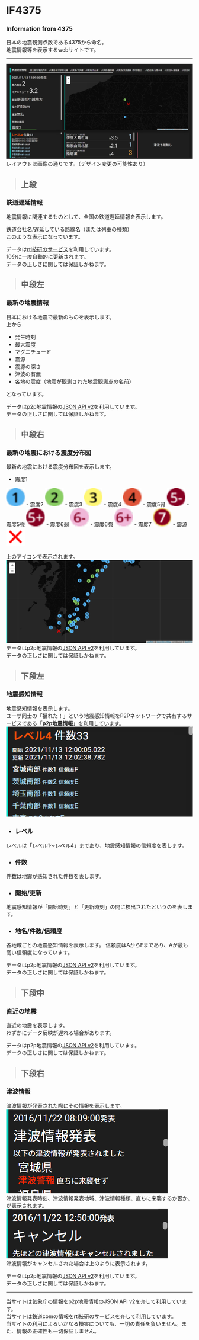 # IF4375
### Information from 4375  
日本の地震観測点数である4375から命名。  
地震情報等を表示するwebサイトです。  
***
![image.png](/public/md/md1.png)
レイアウトは画像の通りです。（デザイン変更の可能性あり） 

>## 上段  

### 鉄道遅延情報
地震情報に関連するものとして、全国の鉄道遅延情報を表示します。

鉄道会社名/遅延している路線名（または列車の種類）  
このような表示になっています。

データは[rti技研のサービス](https://rti-giken.jp/fhc/api/train_tetsudo/)を利用しています。  
10分に一度自動的に更新されます。  
データの正しさに関しては保証しかねます。  

>## 中段左

### 最新の地震情報
日本における地震で最新のものを表示します。  
上から  
- 発生時刻
- 最大震度
- マグニチュード
- 震源
- 震源の深さ
- 津波の有無
- 各地の震度（地震が観測された地震観測点の名前）

となっています。  

データはp2p地震情報の[JSON API v2](https://www.p2pquake.net/json_api_v2/#/P2P%E5%9C%B0%E9%9C%87%E6%83%85%E5%A0%B1%20API/get_history)を利用しています。  
データの正しさに関しては保証しかねます。  

>## 中段右

### 最新の地震における震度分布図
最新の地震における震度分布図を表示します。  
- 震度1
<img src="/public/scale/1.png" width="50px">
- 震度2
<img src="/public/scale/2.png" width="50px">
- 震度3
<img src="/public/scale/3.png" width="50px">
- 震度4
<img src="/public/scale/4.png" width="50px">
- 震度5弱
<img src="/public/scale/5-.png" width="50px">
- 震度5強
<img src="/public/scale/5+.png" width="50px">
- 震度6弱
<img src="/public/scale/6-.png" width="50px">
- 震度6強
<img src="/public/scale/6+.png" width="50px">
- 震度7
<img src="/public/scale/7.png" width="50px">  
- 震源
<img src="/public/scale/center.png" width="50px"> 

上のアイコンで表示されます。
![image.png](/public/md/md2.png)  
データはp2p地震情報の[JSON API v2](https://www.p2pquake.net/json_api_v2/#/P2P%E5%9C%B0%E9%9C%87%E6%83%85%E5%A0%B1%20API/get_history)を利用しています。  
データの正しさに関しては保証しかねます。  

>## 下段左

### 地震感知情報
地震感知情報を表示します。  
ユーザ同士の「揺れた！」という地震感知情報をP2Pネットワークで共有するサービスである「**p2p地震情報**」を利用しています。  
![image.png](/public/md/md3.png)
- ### レベル
レベルは「レベル1～レベル4」まであり、地震感知情報の信頼度を表します。  
- ### 件数
件数は地震が感知された件数を表します。
- ### 開始/更新
地震感知情報が「開始時刻」と「更新時刻」の間に検出されたというのを表します。
- ### 地名/件数/信頼度
各地域ごとの地震感知情報を表示します。
信頼度はAからFまであり、Aが最も高い信頼度になっています。  

データはp2p地震情報の[JSON API v2](https://www.p2pquake.net/json_api_v2/#/P2P%E5%9C%B0%E9%9C%87%E6%83%85%E5%A0%B1%20API/get_history)を利用しています。  
データの正しさに関しては保証しかねます。  
>## 下段中

### 直近の地震
直近の地震を表示します。  
わずかにデータ反映が遅れる場合があります。  

データはp2p地震情報の[JSON API v2](https://www.p2pquake.net/json_api_v2/#/P2P%E5%9C%B0%E9%9C%87%E6%83%85%E5%A0%B1%20API/get_history)を利用しています。  
データの正しさに関しては保証しかねます。  

> ## 下段右

### 津波情報

津波情報が発表された際にその情報を表示します。  
![image.png](/public/md/md4.png)  
津波情報発表時刻、津波情報発表地域、津波情報種類、直ちに来襲するか否か、が表示されます。  
![image.png](/public/md/md5.png)  
津波情報がキャンセルされた場合は上のように表示されます。  

データはp2p地震情報の[JSON API v2](https://www.p2pquake.net/json_api_v2/#/P2P%E5%9C%B0%E9%9C%87%E6%83%85%E5%A0%B1%20API/get_history)を利用しています。  
データの正しさに関しては保証しかねます。  
***
当サイトは気象庁の情報をp2p地震情報のJSON API v2を介して利用しています。  
当サイトは鉄道comの情報をrti技研のサービスを介して利用しています。  
当サイトの利用によるいかなる損害についても、一切の責任を負いません。また、情報の正確性も一切保証しません。
